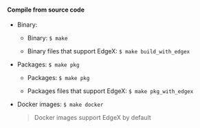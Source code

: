 #### Compile from source code

+ Binary:

  + Binary: `$ make`

  + Binary files that support EdgeX: `$ make build_with_edgex`

+ Packages: `$ make pkg`

  + Packages: `$ make pkg`

  + Packages files that support EdgeX: `$ make pkg_with_edgex`

+ Docker images: `$ make docker`

  > Docker images support EdgeX by default
